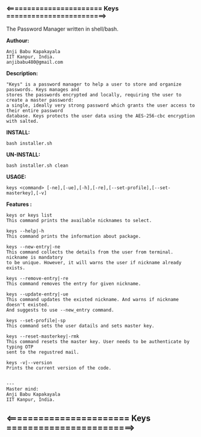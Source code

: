 ### <======================= Keys ========================>

The Password Manager written in shell/bash.
 
**Authour:**
    
    Anji Babu Kapakayala
    IIT Kanpur, India.
    anjibabu480@gmail.com

    
 **Description:**
            
    "Keys" is a password manager to help a user to store and organize passwords. Keys manages and 
    stores the passwords encrypted and locally, requiring the user to create a master password: 
    a single, ideally very strong password which grants the user access to their entire password 
    database. Keys protects the user data using the AES-256-cbc encryption with salted.
    
**INSTALL:**

    bash installer.sh
    
**UN-INSTALL:**

    bash installer.sh clean

**USAGE:**

    keys <command> [-ne],[-ue],[-h],[-re],[--set-profile],[--set-masterkey],[-v]

**Features :**

    keys or keys list
    This command prints the available nicknames to select.

    keys --help|-h
    This command prints the information about package.

    keys --new-entry|-ne
    This command collects the details from the user from terminal. nickname is mandatory 
    to be unique. However, it will warns the user if nickname already exists.

    keys --remove-entry|-re
    This command removes the entry for given nickname.

    keys --update-entry|-ue
    This command updates the existed nickname. And warns if nickname doesn't existed.
    And suggests to use --new_entry command.

    keys --set-profile|-sp
    This command sets the user datails and sets master key.

    keys --reset-masterkey|-rmk
    This command resets the master key. User needs to be authenticate by typing OTP 
    sent to the regustred mail.
    
    keys -v|--version
    Prints the current version of the code.


    ---
    Master mind:
    Anji Babu Kapakayala
    IIT Kanpur, India.

## <======================= Keys ========================>
   
